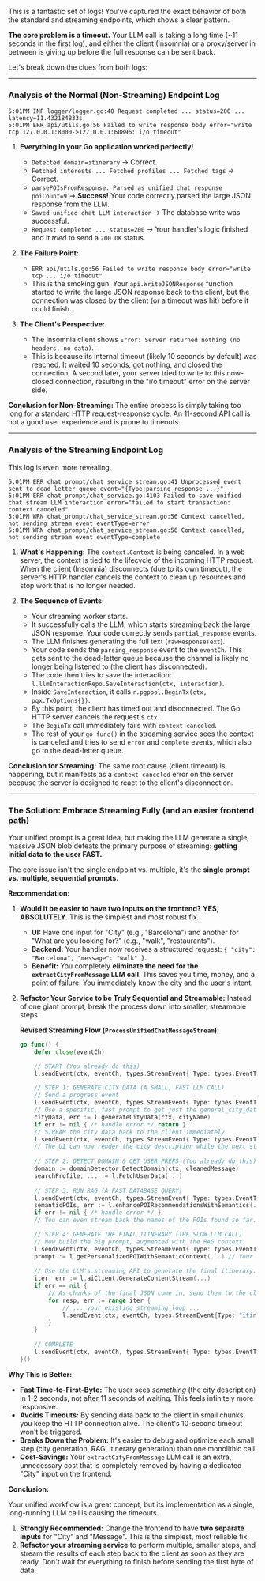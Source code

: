 This is a fantastic set of logs! You've captured the exact behavior of both the standard and streaming endpoints, which shows a clear pattern.

**The core problem is a timeout.** Your LLM call is taking a long time (~11 seconds in the first log), and either the client (Insomnia) or a proxy/server in between is giving up before the full response can be sent back.

Let's break down the clues from both logs:

---

### **Analysis of the Normal (Non-Streaming) Endpoint Log**

```
5:01PM INF logger/logger.go:40 Request completed ... status=200 ... latency=11.432184833s
5:01PM ERR api/utils.go:56 Failed to write response body error="write tcp 127.0.0.1:8000->127.0.0.1:60896: i/o timeout"
```

1.  **Everything in your Go application worked perfectly!**
    *   `Detected domain=itinerary` -> Correct.
    *   `Fetched interests ... Fetched profiles ... Fetched tags` -> Correct.
    *   `parsePOIsFromResponse: Parsed as unified chat response poiCount=9` -> **Success!** Your code correctly parsed the large JSON response from the LLM.
    *   `Saved unified chat LLM interaction` -> The database write was successful.
    *   `Request completed ... status=200` -> Your handler's logic finished and it *tried* to send a `200 OK` status.

2.  **The Failure Point:**
    *   `ERR api/utils.go:56 Failed to write response body error="write tcp ... i/o timeout"`
    *   This is the smoking gun. Your `api.WriteJSONResponse` function started to write the large JSON response back to the client, but the connection was closed by the client (or a timeout was hit) before it could finish.

3.  **The Client's Perspective:**
    *   The Insomnia client shows `Error: Server returned nothing (no headers, no data)`.
    *   This is because its internal timeout (likely 10 seconds by default) was reached. It waited 10 seconds, got nothing, and closed the connection. A second later, your server tried to write to this now-closed connection, resulting in the "i/o timeout" error on the server side.

**Conclusion for Non-Streaming:** The entire process is simply taking too long for a standard HTTP request-response cycle. An 11-second API call is not a good user experience and is prone to timeouts.

---

### **Analysis of the Streaming Endpoint Log**

This log is even more revealing.

```
5:01PM ERR chat_prompt/chat_service_stream.go:41 Unprocessed event sent to dead letter queue event="{Type:parsing_response ...}"
5:01PM ERR chat_prompt/chat_service.go:4103 Failed to save unified chat stream LLM interaction error="failed to start transaction: context canceled"
5:01PM WRN chat_prompt/chat_service_stream.go:56 Context cancelled, not sending stream event eventType=error
5:01PM WRN chat_prompt/chat_service_stream.go:56 Context cancelled, not sending stream event eventType=complete
```

1.  **What's Happening:** The `context.Context` is being canceled. In a web server, the context is tied to the lifecycle of the incoming HTTP request. When the client (Insomnia) disconnects (due to its own timeout), the server's HTTP handler cancels the context to clean up resources and stop work that is no longer needed.

2.  **The Sequence of Events:**
    *   Your streaming worker starts.
    *   It successfully calls the LLM, which starts streaming back the large JSON response. Your code correctly sends `partial_response` events.
    *   The LLM finishes generating the full text (`rawResponseText`).
    *   Your code sends the `parsing_response` event to the `eventCh`. This gets sent to the dead-letter queue because the channel is likely no longer being listened to (the client has disconnected).
    *   The code then tries to save the interaction: `l.llmInteractionRepo.SaveInteraction(ctx, interaction)`.
    *   Inside `SaveInteraction`, it calls `r.pgpool.BeginTx(ctx, pgx.TxOptions{})`.
    *   By this point, the client has timed out and disconnected. The Go HTTP server cancels the request's `ctx`.
    *   The `BeginTx` call immediately fails with `context canceled`.
    *   The rest of your `go func()` in the streaming service sees the context is canceled and tries to send `error` and `complete` events, which also go to the dead-letter queue.

**Conclusion for Streaming:** The same root cause (client timeout) is happening, but it manifests as a `context canceled` error on the server because the server is designed to react to the client's disconnection.

---

### **The Solution: Embrace Streaming Fully (and an easier frontend path)**

Your unified prompt is a great idea, but making the LLM generate a single, massive JSON blob defeats the primary purpose of streaming: **getting initial data to the user FAST.**

The core issue isn't the single endpoint vs. multiple, it's the **single prompt vs. multiple, sequential prompts.**

**Recommendation:**

1.  **Would it be easier to have two inputs on the frontend?**
    **YES, ABSOLUTELY.** This is the simplest and most robust fix.
    *   **UI:** Have one input for "City" (e.g., "Barcelona") and another for "What are you looking for?" (e.g., "walk", "restaurants").
    *   **Backend:** Your handler now receives a structured request: `{ "city": "Barcelona", "message": "walk" }`.
    *   **Benefit:** You completely **eliminate the need for the `extractCityFromMessage` LLM call**. This saves you time, money, and a point of failure. You immediately know the city and the user's intent.

2.  **Refactor Your Service to be Truly Sequential and Streamable:**
    Instead of one giant prompt, break the process down into smaller, streamable steps.

    **Revised Streaming Flow (`ProcessUnifiedChatMessageStream`):**
    ```go
    go func() {
        defer close(eventCh)

        // START (You already do this)
        l.sendEvent(ctx, eventCh, types.StreamEvent{ Type: types.EventTypeStart, ... })

        // STEP 1: GENERATE CITY DATA (A SMALL, FAST LLM CALL)
        // Send a progress event
        l.sendEvent(ctx, eventCh, types.StreamEvent{ Type: types.EventTypeProgress, Data: "Getting city info..."})
        // Use a specific, fast prompt to get just the general_city_data
        cityData, err := l.generateCityData(ctx, cityName)
        if err != nil { /* handle error */ return }
        // STREAM the city data back to the client immediately.
        l.sendEvent(ctx, eventCh, types.StreamEvent{ Type: types.EventTypeCityData, Data: cityData })
        // The UI can now render the city description while the next step runs.
        
        // STEP 2: DETECT DOMAIN & GET USER PREFS (You already do this)
        domain := domainDetector.DetectDomain(ctx, cleanedMessage)
        searchProfile, ... := l.FetchUserData(...)
        
        // STEP 3: RUN RAG (A FAST DATABASE QUERY)
        l.sendEvent(ctx, eventCh, types.StreamEvent{ Type: types.EventTypeProgress, Data: "Finding relevant places..."})
        semanticPOIs, err := l.enhancePOIRecommendationsWithSemantics(...)
        if err != nil { /* handle error */ }
        // You can even stream back the names of the POIs found so far.

        // STEP 4: GENERATE THE FINAL ITINERARY (THE SLOW LLM CALL)
        // Now build the big prompt, augmented with the RAG context.
        l.sendEvent(ctx, eventCh, types.StreamEvent{ Type: types.EventTypeProgress, Data: "Building your personalized plan..."})
        prompt := l.getPersonalizedPOIWithSemanticContext(...) // Your RAG-enabled prompt
        
        // Use the LLM's streaming API to generate the final itinerary.
        iter, err := l.aiClient.GenerateContentStream(...)
        if err == nil {
            // As chunks of the final JSON come in, send them to the client.
            for resp, err := range iter {
                // ... your existing streaming loop ...
                l.sendEvent(ctx, eventCh, types.StreamEvent{Type: "itinerary_chunk", Data: chunkText})
            }
        }
        
        // COMPLETE
        l.sendEvent(ctx, eventCh, types.StreamEvent{ Type: types.EventTypeComplete, ... })
    }()
    ```

**Why This is Better:**

*   **Fast Time-to-First-Byte:** The user sees *something* (the city description) in 1-2 seconds, not after 11 seconds of waiting. This feels infinitely more responsive.
*   **Avoids Timeouts:** By sending data back to the client in small chunks, you keep the HTTP connection alive. The client's 10-second timeout won't be triggered.
*   **Breaks Down the Problem:** It's easier to debug and optimize each small step (city generation, RAG, itinerary generation) than one monolithic call.
*   **Cost-Savings:** Your `extractCityFromMessage` LLM call is an extra, unnecessary cost that is completely removed by having a dedicated "City" input on the frontend.

**Conclusion:**

Your unified workflow is a great concept, but its implementation as a single, long-running LLM call is causing the timeouts.

1.  **Strongly Recommended:** Change the frontend to have **two separate inputs** for "City" and "Message". This is the simplest, most reliable fix.
2.  **Refactor your streaming service** to perform multiple, smaller steps, and stream the results of each step back to the client as soon as they are ready. Don't wait for everything to finish before sending the first byte of data.